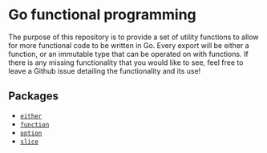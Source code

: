 # Go functional programming

The purpose of this repository is to provide a set of utility functions to allow for more functional code to be written in Go. Every export will be either a function, or an immutable type that can be operated on with functions. If there is any missing functionality that you would like to see, feel free to leave a Github issue detailing the functionality and its use!

## Packages

- [`either`](either/README.md)
- [`function`](function/README.md)
- [`option`](option/README.md)
- [`slice`](slice/README.md)

